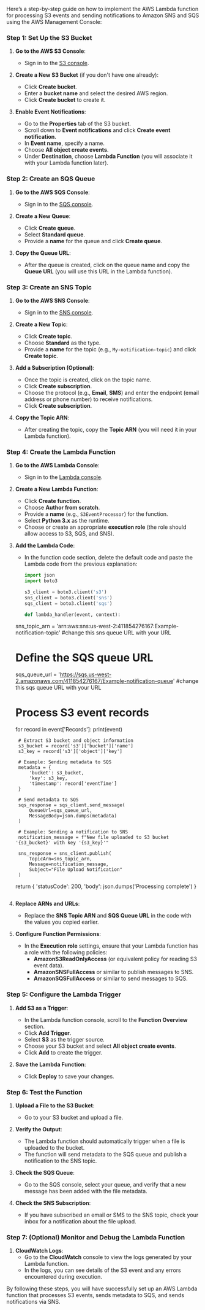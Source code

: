 Here’s a step-by-step guide on how to implement the AWS Lambda function for processing S3 events and sending notifications to Amazon SNS and SQS using the AWS Management Console:

### **Step 1: Set Up the S3 Bucket**
1. **Go to the AWS S3 Console**:
   - Sign in to the [S3 console](https://console.aws.amazon.com/s3/).
   
2. **Create a New S3 Bucket** (if you don't have one already):
   - Click **Create bucket**.
   - Enter a **bucket name** and select the desired AWS region.
   - Click **Create bucket** to create it.

3. **Enable Event Notifications**:
   - Go to the **Properties** tab of the S3 bucket.
   - Scroll down to **Event notifications** and click **Create event notification**.
   - In **Event name**, specify a name.
   - Choose **All object create events**.
   - Under **Destination**, choose **Lambda Function** (you will associate it with your Lambda function later).

### **Step 2: Create an SQS Queue**
1. **Go to the AWS SQS Console**:
   - Sign in to the [SQS console](https://console.aws.amazon.com/sqs/).

2. **Create a New Queue**:
   - Click **Create queue**.
   - Select **Standard queue**.
   - Provide a **name** for the queue and click **Create queue**.

3. **Copy the Queue URL**:
   - After the queue is created, click on the queue name and copy the **Queue URL** (you will use this URL in the Lambda function).

### **Step 3: Create an SNS Topic**
1. **Go to the AWS SNS Console**:
   - Sign in to the [SNS console](https://console.aws.amazon.com/sns/).

2. **Create a New Topic**:
   - Click **Create topic**.
   - Choose **Standard** as the type.
   - Provide a **name** for the topic (e.g., `My-notification-topic`) and click **Create topic**.

3. **Add a Subscription (Optional)**:
   - Once the topic is created, click on the topic name.
   - Click **Create subscription**.
   - Choose the protocol (e.g., **Email**, **SMS**) and enter the endpoint (email address or phone number) to receive notifications.
   - Click **Create subscription**.
   
4. **Copy the Topic ARN**:
   - After creating the topic, copy the **Topic ARN** (you will need it in your Lambda function).

### **Step 4: Create the Lambda Function**
1. **Go to the AWS Lambda Console**:
   - Sign in to the [Lambda console](https://console.aws.amazon.com/lambda/).

2. **Create a New Lambda Function**:
   - Click **Create function**.
   - Choose **Author from scratch**.
   - Provide a **name** (e.g., `S3EventProcessor`) for the function.
   - Select **Python 3.x** as the runtime.
   - Choose or create an appropriate **execution role** (the role should allow access to S3, SQS, and SNS).

3. **Add the Lambda Code**:
   - In the function code section, delete the default code and paste the Lambda code from the previous explanation:
     ```python
     import json
     import boto3

     s3_client = boto3.client('s3')
     sns_client = boto3.client('sns')
     sqs_client = boto3.client('sqs')

     def lambda_handler(event, context):

    sns_topic_arn = 'arn:aws:sns:us-west-2:411854276167:Example-notification-topic'   #change this sns queue URL with your URL 
    
    # Define the SQS queue URL
    sqs_queue_url = 'https://sqs.us-west-2.amazonaws.com/411854276167/Example-notification-queue'  #change this sqs queue URL with your URL 

    # Process S3 event records
    for record in event['Records']:
        print(event)
        
        # Extract S3 bucket and object information
        s3_bucket = record['s3']['bucket']['name']
        s3_key = record['s3']['object']['key']
        
        # Example: Sending metadata to SQS
        metadata = {
            'bucket': s3_bucket,
            'key': s3_key,
            'timestamp': record['eventTime']
        }

        # Send metadata to SQS
        sqs_response = sqs_client.send_message(
            QueueUrl=sqs_queue_url,
            MessageBody=json.dumps(metadata)
        )

        # Example: Sending a notification to SNS
        notification_message = f"New file uploaded to S3 bucket '{s3_bucket}' with key '{s3_key}'"
        
        sns_response = sns_client.publish(
            TopicArn=sns_topic_arn,
            Message=notification_message,
            Subject="File Upload Notification"
        )
    
    return {
        'statusCode': 200,
        'body': json.dumps('Processing complete')
    }
     ```
4. **Replace ARNs and URLs**:
   - Replace the **SNS Topic ARN** and **SQS Queue URL** in the code with the values you copied earlier.

5. **Configure Function Permissions**:
   - In the **Execution role** settings, ensure that your Lambda function has a role with the following policies:
     - **AmazonS3ReadOnlyAccess** (or equivalent policy for reading S3 event data).
     - **AmazonSNSFullAccess** or similar to publish messages to SNS.
     - **AmazonSQSFullAccess** or similar to send messages to SQS.

### **Step 5: Configure the Lambda Trigger**
1. **Add S3 as a Trigger**:
   - In the Lambda function console, scroll to the **Function Overview** section.
   - Click **Add Trigger**.
   - Select **S3** as the trigger source.
   - Choose your S3 bucket and select **All object create events**.
   - Click **Add** to create the trigger.

2. **Save the Lambda Function**:
   - Click **Deploy** to save your changes.

### **Step 6: Test the Function**
1. **Upload a File to the S3 Bucket**:
   - Go to your S3 bucket and upload a file.
   
2. **Verify the Output**:
   - The Lambda function should automatically trigger when a file is uploaded to the bucket.
   - The function will send metadata to the SQS queue and publish a notification to the SNS topic.
   
3. **Check the SQS Queue**:
   - Go to the SQS console, select your queue, and verify that a new message has been added with the file metadata.

4. **Check the SNS Subscription**:
   - If you have subscribed an email or SMS to the SNS topic, check your inbox for a notification about the file upload.

### **Step 7: (Optional) Monitor and Debug the Lambda Function**
1. **CloudWatch Logs**:
   - Go to the **CloudWatch** console to view the logs generated by your Lambda function.
   - In the logs, you can see details of the S3 event and any errors encountered during execution.

By following these steps, you will have successfully set up an AWS Lambda function that processes S3 events, sends metadata to SQS, and sends notifications via SNS.
